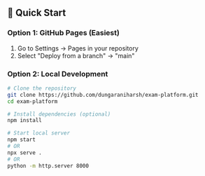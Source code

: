 ## 🚀 Quick Start

### Option 1: GitHub Pages (Easiest)
1. Go to Settings → Pages in your repository
2. Select "Deploy from a branch" → "main"

### Option 2: Local Development
```bash
# Clone the repository
git clone https://github.com/dungaraniharsh/exam-platform.git
cd exam-platform

# Install dependencies (optional)
npm install

# Start local server
npm start
# OR
npx serve .
# OR
python -m http.server 8000
